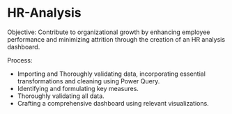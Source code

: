 # HR-Analysis


Objective: Contribute to organizational growth by enhancing employee performance and
minimizing attrition through the creation of an HR analysis dashboard.

Process:

- Importing and Thoroughly validating data, incorporating essential transformations and cleaning using Power Query.
- Identifying and formulating key measures.
- Thoroughly validating all data.
- Crafting a comprehensive dashboard using relevant visualizations.

